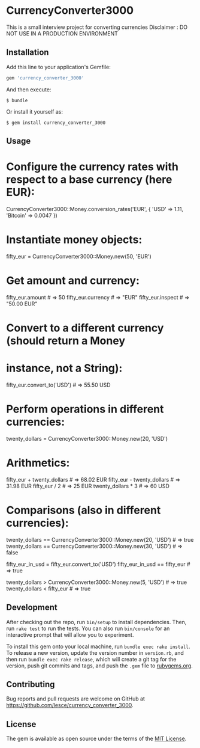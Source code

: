 # CurrencyConverter3000

This is a small interview project for converting currencies
Disclaimer : DO NOT USE IN A PRODUCTION ENVIRONMENT

## Installation

Add this line to your application's Gemfile:

```ruby
gem 'currency_converter_3000'
```

And then execute:

    $ bundle

Or install it yourself as:

    $ gem install currency_converter_3000

## Usage
# Configure the currency rates with respect to a base currency (here EUR):
 
CurrencyConverter3000::Money.conversion_rates('EUR', {
  'USD'     => 1.11,
  'Bitcoin' => 0.0047
})
 
# Instantiate money objects:
 
fifty_eur = CurrencyConverter3000::Money.new(50, 'EUR')
 
# Get amount and currency:
 
fifty_eur.amount   # => 50
fifty_eur.currency # => "EUR"
fifty_eur.inspect  # => "50.00 EUR"
 
# Convert to a different currency (should return a Money
# instance, not a String):
 
fifty_eur.convert_to('USD') # => 55.50 USD
 
# Perform operations in different currencies:
 
twenty_dollars = CurrencyConverter3000::Money.new(20, 'USD')
 
# Arithmetics:
 
fifty_eur + twenty_dollars # => 68.02 EUR
fifty_eur - twenty_dollars # => 31.98 EUR
fifty_eur / 2              # => 25 EUR
twenty_dollars * 3         # => 60 USD
 
# Comparisons (also in different currencies):
 
twenty_dollars == CurrencyConverter3000::Money.new(20, 'USD') # => true
twenty_dollars == CurrencyConverter3000::Money.new(30, 'USD') # => false
 
fifty_eur_in_usd = fifty_eur.convert_to('USD')
fifty_eur_in_usd == fifty_eur          # => true
 
twenty_dollars > CurrencyConverter3000::Money.new(5, 'USD')   # => true
twenty_dollars < fifty_eur             # => true


## Development

After checking out the repo, run `bin/setup` to install dependencies. Then, run `rake test` to run the tests. You can also run `bin/console` for an interactive prompt that will allow you to experiment.

To install this gem onto your local machine, run `bundle exec rake install`. To release a new version, update the version number in `version.rb`, and then run `bundle exec rake release`, which will create a git tag for the version, push git commits and tags, and push the `.gem` file to [rubygems.org](https://rubygems.org).

## Contributing

Bug reports and pull requests are welcome on GitHub at https://github.com/lesce/currency_converter_3000.


## License

The gem is available as open source under the terms of the [MIT License](http://opensource.org/licenses/MIT).


